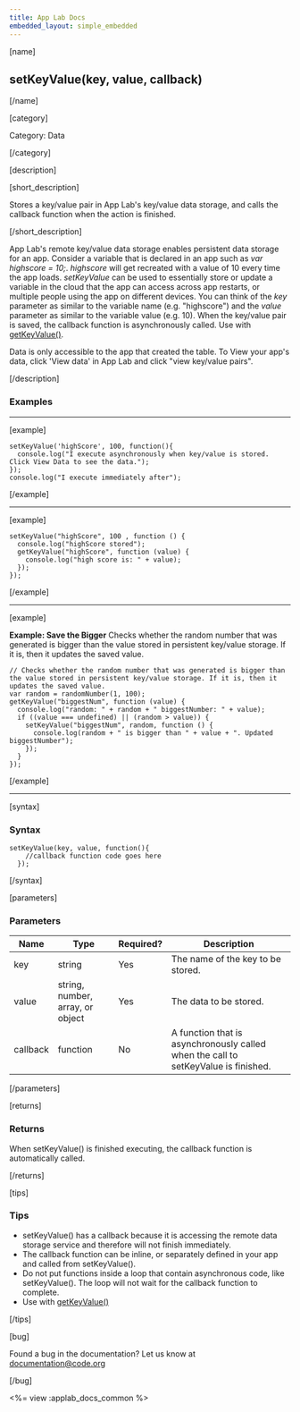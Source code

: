 ```yaml
---
title: App Lab Docs
embedded_layout: simple_embedded
---
```


[name]

## setKeyValue(key, value, callback)

[/name]

[category]

Category: Data

[/category]

[description]

[short_description]

Stores a key/value pair in App Lab's key/value data storage, and calls the callback function when the action is finished.

[/short_description]

App Lab's remote key/value data storage enables persistent data storage for an app. Consider a variable that is declared in an app such as *var highscore = 10;*. *highscore* will get recreated with a value of 10 every time the app loads. *setKeyValue* can be used to essentially store or update a variable in the cloud that the app can access across app restarts, or multiple people using the app on different devices. You can think of the *key* parameter as similar to the variable name (e.g. "highscore") and the *value* parameter as similar to the variable value (e.g. 10). When the key/value pair is saved, the callback function is asynchronously called. Use with [getKeyValue()](/applab/docs/getKeyValue).

Data is only accessible to the app that created the table. To View your app's data, click 'View data' in App Lab and click "view key/value pairs".

[/description]

### Examples
____________________________________________________

[example]

```
setKeyValue('highScore', 100, function(){
  console.log("I execute asynchronously when key/value is stored.  Click View Data to see the data.");
});
console.log("I execute immediately after");
```

[/example]

____________________________________________________

[example]

```
setKeyValue("highScore", 100 , function () {
  console.log("highScore stored");
  getKeyValue("highScore", function (value) {
    console.log("high score is: " + value);
  });
});
```

[/example]

____________________________________________________

[example]

**Example: Save the Bigger** Checks whether the random number that was generated is bigger than the value stored in persistent key/value storage. If it is, then it updates the saved value.

```
// Checks whether the random number that was generated is bigger than the value stored in persistent key/value storage. If it is, then it updates the saved value.
var random = randomNumber(1, 100);
getKeyValue("biggestNum", function (value) {
  console.log("random: " + random + " biggestNumber: " + value);
  if ((value === undefined) || (random > value)) {
    setKeyValue("biggestNum", random, function () {
      console.log(random + " is bigger than " + value + ". Updated biggestNumber");
    });
  }
});
```

[/example]

____________________________________________________

[syntax]

### Syntax

```
setKeyValue(key, value, function(){
    //callback function code goes here
  });
```

[/syntax]

[parameters]

### Parameters

| Name  | Type | Required? | Description |
|-----------------|------|-----------|-------------|
| key | string | Yes | The name of the key to be stored.  |
| value | string, number, array, or object | Yes | The data to be stored.  |
| callback | function | No | A function that is asynchronously called when the call to setKeyValue is finished.  |

[/parameters]

[returns]

### Returns
When setKeyValue() is finished executing, the callback function is automatically called.

[/returns]

[tips]

### Tips
- setKeyValue() has a callback because it is accessing the remote data storage service and therefore will not finish immediately.
- The callback function can be inline, or separately defined in your app and called from setKeyValue().
- Do not put functions inside a loop that contain asynchronous code, like setKeyValue(). The loop will not wait for the callback function to complete.
- Use with [getKeyValue()](/applab/docs/getKeyValue)

[/tips]

[bug]

Found a bug in the documentation? Let us know at documentation@code.org

[/bug]

<%= view :applab_docs_common %>
